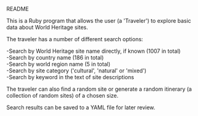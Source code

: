 README

This is a Ruby program that allows the user (a 'Traveler') to explore basic data about World Heritage sites.

The traveler has a number of different search options:

-Search by World Heritage site name directly, if known (1007 in total)<br>
-Search by country name (186 in total)<br>
-Search by world region name (5 in total)<br>
-Search by site category ('cultural', 'natural' or 'mixed')<br>
-Search by keyword in the text of site descriptions<br>

The traveler can also find a random site or generate a random itinerary (a collection of random sites) of a chosen size.

Search results can be saved to a YAML file for later review.
